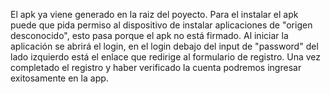 El apk ya viene generado en la raiz del poyecto.
Para el instalar el apk puede que pida permiso al dispositivo de instalar aplicaciones de "origen desconocido", esto pasa porque el apk no está firmado.
Al iniciar la aplicación se abrirá el login, en el login debajo del input de "password" del lado izquierdo está el enlace que redirige al formulario de registro.
Una vez completado el registro y haber verificado la cuenta podremos ingresar exitosamente en la app.
